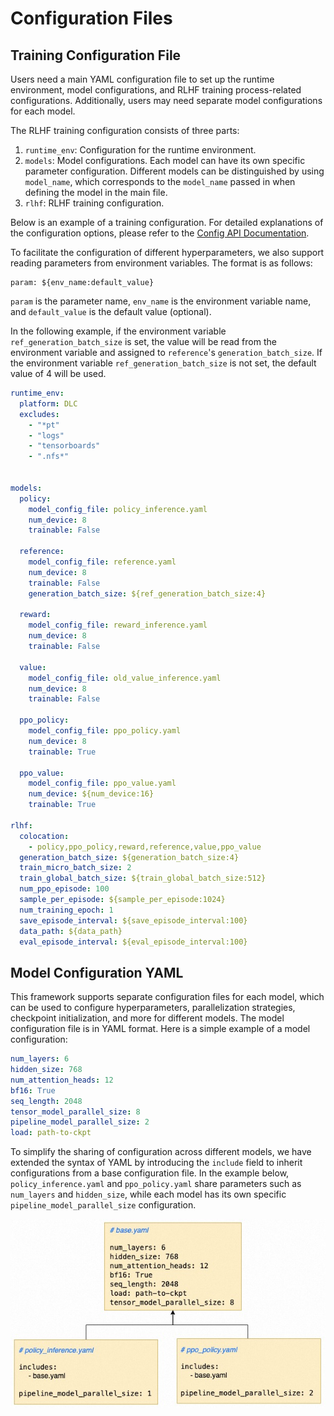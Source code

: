 # Configuration Files
## Training Configuration File

Users need a main YAML configuration file to set up the runtime environment, model configurations, and RLHF training process-related configurations. Additionally, users may need separate model configurations for each model.

The RLHF training configuration consists of three parts:

1. `runtime_env`: Configuration for the runtime environment.
2. `models`: Model configurations. Each model can have its own specific parameter configuration. Different models can be distinguished by using `model_name`, which corresponds to the `model_name` passed in when defining the model in the main file.
3. `rlhf`: RLHF training configuration.

Below is an example of a training configuration. For detailed explanations of the configuration options, please refer to the [Config API Documentation](api/config.rst).

To facilitate the configuration of different hyperparameters, we also support reading parameters from environment variables. The format is as follows:

```
param: ${env_name:default_value}
```

`param` is the parameter name, `env_name` is the environment variable name, and `default_value` is the default value (optional). 

In the following example, if the environment variable `ref_generation_batch_size` is set, the value will be read from the environment variable and assigned to `reference`'s `generation_batch_size`. If the environment variable `ref_generation_batch_size` is not set, the default value of 4 will be used.


```yaml
runtime_env:
  platform: DLC
  excludes:
    - "*pt"
    - "logs"
    - "tensorboards"
    - ".nfs*"


models:
  policy:
    model_config_file: policy_inference.yaml
    num_device: 8
    trainable: False

  reference:
    model_config_file: reference.yaml
    num_device: 8
    trainable: False
    generation_batch_size: ${ref_generation_batch_size:4}

  reward:
    model_config_file: reward_inference.yaml
    num_device: 8
    trainable: False

  value:
    model_config_file: old_value_inference.yaml
    num_device: 8
    trainable: False

  ppo_policy:
    model_config_file: ppo_policy.yaml
    num_device: 8
    trainable: True

  ppo_value:
    model_config_file: ppo_value.yaml
    num_device: ${num_device:16}
    trainable: True

rlhf:
  colocation:
    - policy,ppo_policy,reward,reference,value,ppo_value
  generation_batch_size: ${generation_batch_size:4}
  train_micro_batch_size: 2
  train_global_batch_size: ${train_global_batch_size:512}
  num_ppo_episode: 100
  sample_per_episode: ${sample_per_episode:1024}
  num_training_epoch: 1
  save_episode_interval: ${save_episode_interval:100}
  data_path: ${data_path}
  eval_episode_interval: ${eval_episode_interval:100}
```


## Model Configuration YAML

This framework supports separate configuration files for each model, which can be used to configure hyperparameters, parallelization strategies, checkpoint initialization, and more for different models. The model configuration file is in YAML format. Here is a simple example of a model configuration:

```yaml
num_layers: 6
hidden_size: 768
num_attention_heads: 12
bf16: True
seq_length: 2048
tensor_model_parallel_size: 8
pipeline_model_parallel_size: 2
load: path-to-ckpt
```

To simplify the sharing of configuration across different models, we have extended the syntax of YAML by introducing the `include` field to inherit configurations from a base configuration file. In the example below, `policy_inference.yaml` and `ppo_policy.yaml` share parameters such as `num_layers` and `hidden_size`, while each model has its own specific `pipeline_model_parallel_size` configuration.

![yaml](../images/yaml.jpg)